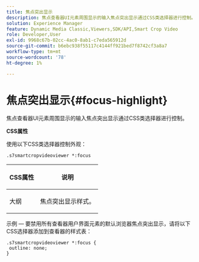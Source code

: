 ```yaml
---
title: 焦点突出显示
description: 焦点查看器UI元素周围显示的输入焦点突出显示通过CSS类选择器进行控制。
solution: Experience Manager
feature: Dynamic Media Classic,Viewers,SDK/API,Smart Crop Video
role: Developer,User
exl-id: 9968c67b-02cc-4ac0-8ab1-c7eda565912d
source-git-commit: b6ebc938f55117c4144ff921bed7f8742cf3a8a7
workflow-type: tm+mt
source-wordcount: '78'
ht-degree: 1%

---
```


# 焦点突出显示{#focus-highlight}

焦点查看器UI元素周围显示的输入焦点突出显示通过CSS类选择器进行控制。

<!--<a id="section_061E550C1C1D4DB2BD663A898895B38C"></a>-->

**CSS属性**

使用以下CSS类选择器控制外观：

```
.s7smartcropvideoviewer *:focus
```

<table id="table_94EE3F5BBE4547C0B4943471CEE7EDE4"> 
 <thead> 
  <tr> 
   <th colname="col1" class="entry"> <p> CSS属性 </p> </th> 
   <th colname="col2" class="entry"> <p>说明 </p> </th> 
  </tr> 
 </thead>
 <tbody> 
  <tr> 
   <td colname="col1"> <p> <span class="codeph"> 大纲 </span> </p> </td> 
   <td colname="col2"> <p>焦点突出显示样式。 </p> </td> 
  </tr> 
 </tbody> 
</table>

示例 — 要禁用所有查看器用户界面元素的默认浏览器焦点突出显示，请将以下CSS选择器添加到查看器的样式表：

```
.s7smartcropvideoviewer *:focus { 
 outline: none; 
}
```
